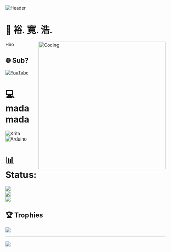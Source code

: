![Header](https://c4.wallpaperflare.com/wallpaper/850/429/69/one-punch-man-wallpaper-preview.jpg)
# 💫 裕. 寛. 浩. 
Hiro
<img align="right" alt="Coding" width="400" src="https://i.pinimg.com/originals/17/e0/4e/17e04e8b0c55bd2f79f959974f1a6732.gif">

## 🌐 Sub?
[![YouTube](https://img.shields.io/badge/YouTube-%23FF0000.svg?logo=YouTube&logoColor=white)]([https://youtube.com/@UCOnCfw5Lp-z1PinP298YwaQ](https://www.youtube.com/channel/UCOnCfw5Lp-z1PinP298YwaQ)) 

# 💻 mada mada
![Krita](https://img.shields.io/badge/Krita-203759?style=flat&logo=krita&logoColor=EEF37B) ![Arduino](https://img.shields.io/badge/-Arduino-00979D?style=flat&logo=Arduino&logoColor=white)
# 📊 Status:
![](https://github-readme-stats.vercel.app/api?username=ImAlexP&theme=tokyonight&hide_border=false&include_all_commits=false&count_private=false)<br/>
![](https://github-readme-streak-stats.herokuapp.com/?user=ImAlexP&theme=tokyonight&hide_border=false)<br/>
![](https://github-readme-stats.vercel.app/api/top-langs/?username=ImAlexP&theme=tokyonight&hide_border=false&include_all_commits=false&count_private=false&layout=compact)

## 🏆 Trophies
![](https://github-profile-trophy.vercel.app/?username=ImAlexP&theme=radical&no-frame=false&no-bg=true&margin-w=4)

---
[![](https://visitcount.itsvg.in/api?id=ImAlexP&icon=0&color=3)](https://visitcount.itsvg.in)

<!-- Proudly created with GPRM ( https://gprm.itsvg.in ) -->
